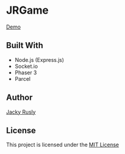 # JRGame

<a href="https://jrgame.herokuapp.com/">Demo</a>

## Built With
- Node.js (Express.js)
- Socket.io
- Phaser 3
- Parcel

## Author
[Jacky Rusly](https://www.jackyrusly.com)

## License
This project is licensed under the [MIT License](https://opensource.org/licenses/MIT)
